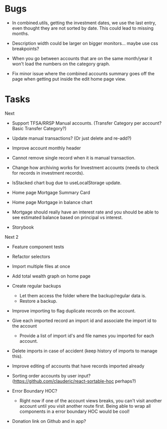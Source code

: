 Bugs
====
  - In combined.utils, getting the investment dates, we use the last entry, even thought they are not sorted by date. This could lead to missing months.
  - Description width could be larger on bigger monitors... maybe use css breakpoints?

  - When you go between accounts that are on the same month/year it won't load the numbers on the category graph.
  - Fix minor issue where the combined accounts summary goes off the page when getting put inside the edit home page view.

Tasks
=====
Next
- Support TFSA/RRSP Manual accounts. (Transfer Category per account? Basic Transfer Category?)
- Update manual transactions? (Or just delete and re-add?)
- Improve account monthly header

- Cannot remove single record when it is manual transaction.
- Change how archiving works for Investment accounts (needs to check for records in investment records).
- IsStacked chart bug due to useLocalStorage update.

- Home page Mortgage Summary Card
- Home page Mortgage in balance chart
- Mortgage should really have an interest rate and you should be able to see estimated balance based on principal vs interest.

- Storybook

Next 2
- Feature component tests

- Refactor selectors
- Import multiple files at once
- Add total wealth graph on home page
- Create regular backups
  - Let them access the folder where the backup/regular data is.
  - Restore a backup.
- Improve importing to flag duplicate records on the account.
- Give each imported record an import id and associate the import id to the account
  - Provide a list of import id's and file names you imported for each account.
- Delete imports in case of accident (keep history of imports to manage this).
- Improve editing of accounts that have records imported already
- Sorting order accounts by user input? (https://github.com/clauderic/react-sortable-hoc perhaps?)
- Error Boundary HOC?
  - Right now if one of the account views breaks, you can't visit another account until you
    visit another route first. Being able to wrap all components in a error boundary HOC would
    be cool!

- Donation link on Github and in app?